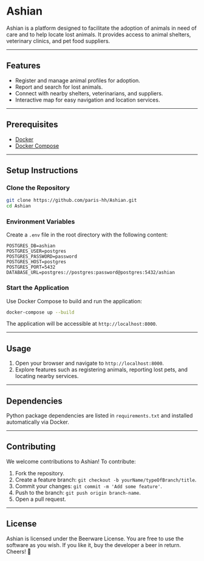 # Ashian

Ashian is a platform designed to facilitate the adoption of animals in need of care and to help locate lost animals. It provides access to animal shelters, veterinary clinics, and pet food suppliers.

---

## Features
- Register and manage animal profiles for adoption.
- Report and search for lost animals.
- Connect with nearby shelters, veterinarians, and suppliers.
- Interactive map for easy navigation and location services.

---

## Prerequisites
- [Docker](https://www.docker.com/)
- [Docker Compose](https://docs.docker.com/compose/)

---

## Setup Instructions

### Clone the Repository
```bash
git clone https://github.com/paris-hh/Ashian.git
cd Ashian
```

### Environment Variables
Create a `.env` file in the root directory with the following content:
```env
POSTGRES_DB=ashian
POSTGRES_USER=postgres
POSTGRES_PASSWORD=password
POSTGRES_HOST=postgres
POSTGRES_PORT=5432
DATABASE_URL=postgres://postgres:password@postgres:5432/ashian
```

### Start the Application
Use Docker Compose to build and run the application:
```bash
docker-compose up --build
```

The application will be accessible at `http://localhost:8000`.

---

## Usage
1. Open your browser and navigate to `http://localhost:8000`.
2. Explore features such as registering animals, reporting lost pets, and locating nearby services.

---

## Dependencies
Python package dependencies are listed in `requirements.txt` and installed automatically via Docker.

---

## Contributing
We welcome contributions to Ashian! To contribute:
1. Fork the repository.
2. Create a feature branch: `git checkout -b yourName/typeOfBranch/title`.
3. Commit your changes: `git commit -m 'Add some feature'`.
4. Push to the branch: `git push origin branch-name`.
5. Open a pull request.

---

## License
Ashian is licensed under the Beerware License. You are free to use the software as you wish. If you like it, buy the developer a beer in return. Cheers! 🍻
